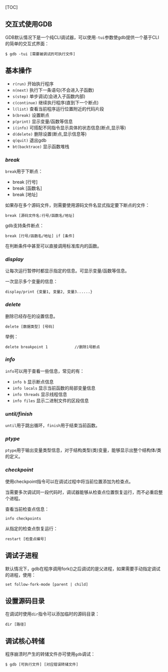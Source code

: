 [TOC]

## 交互式使用GDB
GDB默认情况下是一个纯CLI调试器，可以使用`-tui`参数使gdb提供一个基于CLI的简单的交互式界面：

`$ gdb -tui [需要被调试的可执行文件]`



## 基本操作
- `r(run)` 开始执行程序
- `n(next)` 执行下一条语句(不会进入子函数)
- `s(step)` 单步调试(会进入子函数内部)
- `c(continue)` 继续执行程序(直到下一个断点)
- `l(list)` 查看当前程序运行位置附近的代码片段
- `b(break)` 设置断点
- `p(print)` 显示变量/函数等信息
- `i(info)` 可搭配不同指令显示具体的状态信息(断点,显示等)
- `d(delete)` 删除设置(断点,显示信息等)
- `q(quit)` 退出gdb
- `bt(backtrace)` 显示函数堆栈

### *break*
`break`用于下断点：

- break [行号]
- break [函数名]
- break [地址]

如果存在多个源码文件，则需要使用源码文件名显式指定要下断点的文件：

`break [源码文件名:行号/函数名/地址]`

gdb支持条件断点：

`break [行号/函数名/地址] if [条件]`

在判断条件中甚至可以直接调用标准库内的函数。

### *display*
让每次运行暂停时都显示指定的信息。可显示变量/函数等信息。

一次显示多个变量的信息：

`display/print {变量1, 变量2, 变量3......}`

### *delete*
删除已经存在的设置信息。

`delete [数据类型] [号码]`

举例：

`delete breakpoint 1			//删除1号断点`

### *info*
`info`可以用于查看一些信息，常见的有：

- `info b` 显示断点信息
- `info locals` 显示当前函数的局部变量信息
- `info threads` 显示线程信息
- `info files` 显示二进制文件的区段信息

### *until/finish*
`until`用于跳出循环，`finish`用于结束当前函数。

### *ptype*
`ptype`用于输出变量类型信息，对于结构类型(类)变量，能够显示出整个结构体/类的定义。

### *checkpoint*
使用checkpoint指令可以在调试过程中将当前位置添加为检查点。

当需要多次调试同一段代码时，调试器能够从检查点位置恢复运行，而不必重启整个进程。

查看当前检查点信息：

`info checkpoints`

从指定的检查点恢复运行：

`restart [检查点编号]`



## 调试子进程
默认情况下，gdb在程序调用fork()之后调试的是父进程，如果需要手动指定调试的进程，使用：

`set follow-fork-mode [parent | child]`



## 设置源码目录
在调试时使用`dir`指令可以添加临时的源码目录：

`dir [路径]`



## 调试核心转储
程序崩溃时产生的转储文件亦可使用`gdb`调试：

`$ gdb [可执行文件] [对应错误转储文件]`
